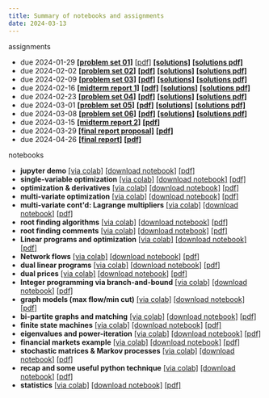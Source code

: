 ```yaml
---
title: Summary of notebooks and assignments
date: 2024-03-13
---
```


assignments

- due 2024-01-29 [**[problem set 01]**](/course-assignments/PS01--2024-01-29.html) 
  [[pdf]](/course-assignments/PS01--2024-01-29.pdf)
  [**[solutions]**](/course-assignments/PS01--2024-01-29--solutions.html)
  [**[solutions pdf]**](/course-assignments/PS01--2024-01-29--solutions.pdf)
- due 2024-02-02 [**[problem set 02]**](/course-assignments/PS02--2024-02-02.html)
  [**[pdf]**](/course-assignments/PS02--2024-02-02.pdf)
  [**[solutions]**](/course-assignments/PS02--2024-02-02--solutions.html)
  [**[solutions pdf]**](/course-assignments/PS02--2024-02-02--solutions.pdf)
- due 2024-02-09 [**[problem set 03]**](/course-assignments/PS03--2024-02-09.html) 
  [**[pdf]**](/course-assignments/PS03--2024-02-09.pdf)
  [**[solutions]**](/course-assignments/PS03--2024-02-09--solutions.html) 
  [**[solutions pdf]**](/course-assignments/PS03--2024-02-09--solutions.pdf)
- due 2024-02-16 [**[midterm report 1]**](/course-assignments/MidRep1--2024-02-16.html)
  [**[pdf]**](/course-assignments/MidRep1--2024-02-16.pdf)
  [**[solutions]**](/course-assignments/MidRep1--2024-02-16--solution.html)
  [**[solutions pdf]**](/course-assignments/MidRep1--2024-02-16--solution.pdf)
- due 2024-02-23 [**[problem set 04]**](/course-assignments/PS04--2024-02-23.html)
  [**[pdf]**](/course-assignments/PS04--2024-02-23.pdf)
  [**[solutions]**](/course-assignments/PS04--2024-02-23--solutions.html)
  [**[solutions pdf]**](/course-assignments/PS04--2024-02-23--solutions.pdf)  
- due 2024-03-01 [**[problem set 05]**](/course-assignments/PS05--2024-03-01.html) 
  [**[pdf]**](/course-assignments/PS05--2024-03-01.pdf)
  [**[solutions]**](/course-assignments/PS05--2024-03-01--solutions.html) 
  [**[solutions pdf]**](/course-assignments/PS05--2024-03-01--solutions.pdf)   
- due 2024-03-08 [**[problem set 06]**](/course-assignments/PS06--2024-03-08.html) 
  [**[pdf]**](/course-assignments/PS06--2024-03-08.pdf) 
  [**[solutions]**](/course-assignments/PS06--2024-03-08--solutions.html)
  [**[solutions pdf]**](/course-assignments/PS06--2024-03-08--solutions.pdf)  
- due 2024-03-15 [**[midterm report 2]**](/course-assignments/MidRep2--2024-03-15.html)
  [**[pdf]**](/course-assignments/MidRep2--2024-03-15.pdf)
- due 2024-03-29 [**[final report proposal]**](/course-assignments/FinReport-Proposal.html)
  [**[pdf]**](/course-assignments/FinReport-Proposal.pdf)
- due 2024-04-26 [**[final report]**](/course-assignments/FinReport.html)
  [**[pdf]**](/course-assignments/FinReport.pdf)

notebooks

- **jupyter demo** [[via colab]](https://colab.research.google.com/github/gmcninch-tufts/2024-Sp-Math087/blob/main/course-content/week01-00--demo-notebook.ipynb) 
  [[download notebook]](/course-content/week01-00--demo-notebook.ipynb) 
  [[pdf]](/course-content/week01-00--demo-notebook.pdf) 
- **single-variable optimization** 
  [[via colab]](https://colab.research.google.com/github/gmcninch-tufts/2024-Sp-Math087/blob/main/course-content/week01-01--optimization.ipynb)
  [[download notebook]](/course-content/week01-01--optimization.ipynb) 
  [[pdf]](/course-content/week01-01--optimization.pdf)   
- **optimization & derivatives**
  [[via colab]](https://colab.research.google.com/github/gmcninch-tufts/2024-Sp-Math087/blob/main/course-content/week01-02--optimization-and-derivatives.ipynb)
  [[download notebook]](/course-content/week01-02--optimization-and-derivatives.ipynb)
  [[pdf]](/course-content/week01-02--optimization-and-derivatives.pdf)  
- **multi-variate optimization** 
  [[via colab]](https://colab.research.google.com/github/gmcninch-tufts/2024-Sp-Math087/blob/main/course-content/week02-01--multivariable-optimization.ipynb) 
  [[download notebook]](/course-content/week02-01--multivariable-optimization.ipynb) 
  [[pdf]](/course-content/week02-01--multivariable-optimization.pdf)    
- **multi-variate cont'd: Lagrange multipliers** 
  [[via colab]](https://colab.research.google.com/github/gmcninch-tufts/2024-Sp-Math087/blob/main/course-content/week02-02--lagrange.ipynb)
  [[download notebook]](/course-content/week02-02--lagrange.ipynb) 
  [[pdf]](/course-content/week02-02--lagrange.pdf)   
- **root finding algorithms**
  [[via colab]](https://colab.research.google.com/github/gmcninch-tufts/2024-Sp-Math087/blob/main/course-content/week02-03--root-finding.ipynb)
  [[download notebook]](/course-content/week02-03--root-finding.ipynb)
  [[pdf]](/course-content/week02-03--root-finding.pdf)  
- **root finding comments** 
  [[via colab]](https://colab.research.google.com/github/gmcninch-tufts/2024-Sp-Math087/blob/main/course-content/week03-00--root-finding-again.ipynb) 
  [[download notebook]](/course-content/week03-00--root-finding-again.ipynb) 
  [[pdf]](/course-content/week03-00--root-finding-again.pdf)    
- **Linear programs and optimization** 
  [[via colab]](https://colab.research.google.com/github/gmcninch-tufts/2024-Sp-Math087/blob/main/course-content/week03-01--optimization-and-linprog.ipynb)
  [[download notebook]](/course-content/week03-01--optimization-and-linprog.ipynb) 
  [[pdf]](/course-content/week03-01--optimization-and-linprog.pdf)   
- **Network flows** 
  [[via colab]](https://colab.research.google.com/github/gmcninch-tufts/2024-Sp-Math087/blob/main/course-content/week03-02--network-flows.ipynb)
  [[download notebook]](/course-content/week03-02--network-flows.ipynb) 
  [[pdf]](/course-content/week03-02--network-flows.pdf)   
- **dual linear programs** 
  [[via colab]](https://colab.research.google.com/github/gmcninch-tufts/2024-Sp-Math087/blob/main/course-content/week04-01--duality.ipynb) 
  [[download notebook]](/course-content/week04-01--duality.ipynb) 
  [[pdf]](/course-content/week04-01--duality.pdf)    
- **dual prices** 
  [[via colab]](https://colab.research.google.com/github/gmcninch-tufts/2024-Sp-Math087/blob/main/course-content/week04-02--dual-prices.ipynb) 
  [[download notebook]](/course-content/week04-02--dual-prices.ipynb) 
  [[pdf]](/course-content/week04-02--dual-prices.pdf)    
- **Integer programming via branch-and-bound**
  [[via colab]](https://colab.research.google.com/github/gmcninch-tufts/2024-Sp-Math087/blob/main/course-content/week05-01--branch-and-bound.ipynb)
  [[download notebook]](/course-content/week05-01--branch-and-bound.ipynb) 
  [[pdf]](/course-content/week05-01--branch-and-bound.pdf)   
- **graph models (max flow/min cut)**
  [[via colab]](https://colab.research.google.com/github/gmcninch-tufts/2024-Sp-Math087/blob/main/course-content/week06-01--graph-models.ipynb)
  [[download notebook]](/course-content/week06-01--graph-models.ipynb) 
  [[pdf]](/course-content/week06-01--graph-models.pdf)   
- **bi-partite graphs and matching**
  [[via colab]](https://colab.research.google.com/github/gmcninch-tufts/2024-Sp-Math087/blob/main/course-content/week07-01--matching.ipynb)
  [[download notebook]](/course-content/week07-01--matching.ipynb)
  [[pdf]](/course-content/week07-01--matching.pdf)
- **finite state machines**
  [[via colab]](https://colab.research.google.com/github/gmcninch-tufts/2024-Sp-Math087/blob/main/course-content/week07-02--FSM.ipynb)
  [[download notebook]](/course-content/week07-02--FSM.ipynb)
  [[pdf]](/course-content/week07-02--FSM.pdf)
- **eigenvalues and power-iteration**
  [[via colab]](https://colab.research.google.com/github/gmcninch-tufts/2024-Sp-Math087/blob/main/course-content/week07-03--eigen.ipynb)
  [[download notebook]](/course-content/week07-03--eigen.ipynb)
  [[pdf]](/course-content/week07-03--eigen.pdf)
- **financial markets example**
  [[via colab]](https://colab.research.google.com/github/gmcninch-tufts/2024-Sp-Math087/blob/main/course-content/week08-00--financial-market-example.ipynb)
  [[download notebook]](/course-content/week08-00--financial-market-example.ipynb)
  [[pdf]](/course-content/week08-00--financial-market-example.pdf)
- **stochastic matrices & Markov processes**
  [[via colab]](https://colab.research.google.com/github/gmcninch-tufts/2024-Sp-Math087/blob/main/course-content/week08-01--markov.ipynb)
  [[download notebook]](/course-content/week08-01--markov.ipynb)
  [[pdf]](/course-content/week08-01--markov.pdf)
- **recap and some useful python technique**
  [[via colab]](https://colab.research.google.com/github/gmcninch-tufts/2024-Sp-Math087/blob/main/course-content/week08-03--recap-markov.ipynb)
  [[download notebook]](/course-content/week08-03--recap-markov.ipynb)
  [[pdf]](/course-content/week08-03--recap-markov.ipynb)
- **statistics**
  [[via colab]](https://colab.research.google.com/github/gmcninch-tufts/2024-Sp-Math087/blob/main/course-content/week09--statistics.ipynb)
  [[download notebook]](/course-content/week09--statistics.ipynb)
  [[pdf]](/course-content/week09--statistics.pdf)

  



  
  
